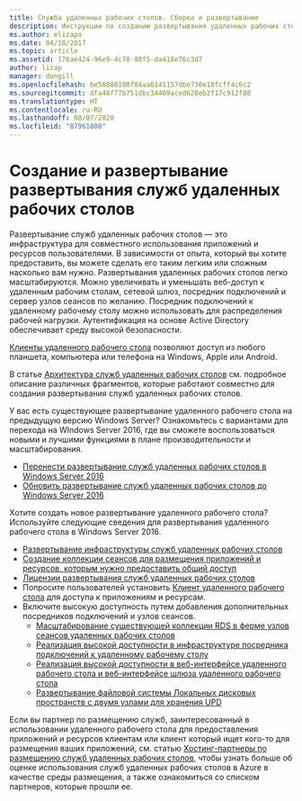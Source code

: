 ```yaml
---
title: Служба удаленных рабочих столов. Сборка и развертывание
description: Инструкции по созданию развертывания удаленных рабочих столов
ms.author: elizapo
ms.date: 04/18/2017
ms.topic: article
ms.assetid: 176ae424-96e9-4c78-88f5-da418e76c3d7
author: lizap
manager: dongill
ms.openlocfilehash: be58880108f84aa6141157dbe730e18fcff4c6c2
ms.sourcegitcommit: dfa48f77b751dbc34409aced628eb2f17c912f08
ms.translationtype: HT
ms.contentlocale: ru-RU
ms.lasthandoff: 08/07/2020
ms.locfileid: "87961808"
---
```

# <a name="build-and-deploy-your-remote-desktop-services-deployment"></a>Создание и развертывание развертывания служб удаленных рабочих столов

Развертывание служб удаленных рабочих столов — это инфраструктура для совместного использования приложений и ресурсов пользователями. В зависимости от опыта, который вы хотите предоставить, вы можете сделать его таким легким или сложным насколько вам нужно. Развертывания удаленных рабочих столов легко масштабируются. Можно увеличивать и уменьшать веб-доступ к удаленным рабочим столам, сетевой шлюз, посредник подключений и сервер узлов сеансов по желанию. Посредник подключений к удаленному рабочему столу можно использовать для распределения рабочей нагрузки. Аутентификация на основе Active Directory обеспечивает среду высокой безопасности.

[Клиенты удаленного рабочего стола](clients/remote-desktop-clients.md) позволяют доступ из любого планшета, компьютера или телефона на Windows, Apple или Android.

В статье [Архитектура служб удаленных рабочих столов](desktop-hosting-logical-architecture.md) см. подробное описание различных фрагментов, которые работают совместно для создания развертывания служб удаленных рабочих столов.

У вас есть существующее развертывание удаленного рабочего стола на предыдущую версию Windows Server? Ознакомьтесь с вариантами для перехода на WIndows Server 2016, где вы сможете воспользоваться новыми и лучшими функциями в плане производительности и масштабирования.

- [Перенести развертывание служб удаленных рабочих столов в Windows Server 2016](migrate-rds-role-services.md)
- [Обновить развертывание служб удаленных рабочих столов до Windows Server 2016](./upgrade-to-rds.md)

Хотите создать новое развертывание удаленного рабочего стола? Используйте следующие сведения для развертывания удаленного рабочего стола в Windows Server 2016.

- [Развертывание инфраструктуры служб удаленных рабочих столов](rds-deploy-infrastructure.md)
- [Создание коллекции сеансов для размещения приложений и ресурсов, которым нужно предоставить общий доступ](rds-create-collection.md)
- [Лицензии развертывания служб удаленных рабочих столов](rds-client-access-license.md)
- Попросите пользователей установить [Клиент удаленного рабочего стола](clients/remote-desktop-clients.md) для доступа к приложениям и ресурсам.
- Включите высокую доступность путем добавления дополнительных посредников подключений и узлов сеансов.
   - [Масштабирование существующей коллекции RDS в ферме узлов сеансов удаленных рабочих столов](rds-scale-rdsh-farm.md)
   - [Реализация высокой доступности в инфраструктуре посредника подключений к удаленному рабочему столу](rds-connection-broker-cluster.md)
   - [Реализация высокой доступности в веб-интерфейсе удаленного рабочего стола и веб-интерфейсе шлюза удаленного рабочего стола](rds-rdweb-gateway-ha.md)
   - [Развертывание файловой системы Локальных дисковых пространств с двумя узлами для хранения UPD](rds-storage-spaces-direct-deployment.md)


Если вы партнер по размещению служб, заинтересованный в использовании удаленного рабочего стола для предоставления приложений и ресурсов клиентам или клиент который ищет кого-то для размещения ваших приложений, см. статью [Хостинг-партнеры по размещению служб удаленных рабочих столов](rds-hosting-partners.md), чтобы узнать больше об оценке использования служб удаленных рабочих столов в Azure в качестве среды размещения, а также ознакомиться со списком партнеров, которые прошли ее.
